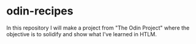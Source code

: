 # odin-recipes

In this repository I will make a project from "The Odin Project" where the objective is to solidify and show what I've learned in HTLM.